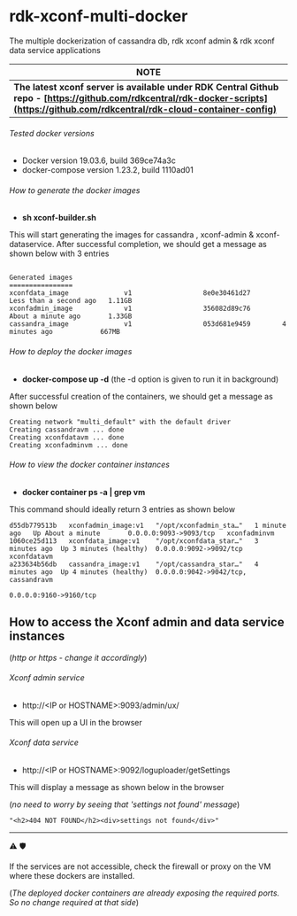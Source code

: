 # rdk-xconf-multi-docker
The multiple dockerization of cassandra db, rdk xconf admin &amp; rdk xconf data service applications

| NOTE |
| ----- |
| **The latest xconf server is available under RDK Central Github repo - [https://github.com/rdkcentral/rdk-docker-scripts](https://github.com/rdkcentral/rdk-cloud-container-config)** |

###### Tested docker versions
 - Docker version 19.03.6, build 369ce74a3c
 - docker-compose version 1.23.2, build 1110ad01

###### How to generate the docker images

 - **sh xconf-builder.sh**
 
 This will start generating the images for cassandra , xconf-admin & xconf-dataservice. 
 After successful completion, we should get a message as shown below with 3 entries
 
 ```
 
Generated images
================
xconfdata_image              v1                  8e0e30461d27        Less than a second ago   1.11GB
xconfadmin_image             v1                  356082d89c76        About a minute ago       1.33GB
cassandra_image              v1                  053d681e9459        4 minutes ago            667MB

 ```
 
 ###### How to deploy the docker images
 
  - **docker-compose up -d** 
  (the -d option is given to run it in background)
  
  After successful creation of the containers, we should get a message as shown below
  
  ```
Creating network "multi_default" with the default driver
Creating cassandravm ... done
Creating xconfdatavm ... done
Creating xconfadminvm ... done
  ```

 ###### How to view the docker container instances
 
  - **docker container ps -a | grep vm**
  
  This command should ideally return 3 entries as shown below
  
  ```
d55db779513b   xconfadmin_image:v1   "/opt/xconfadmin_sta…"   1 minute ago   Up About a minute       0.0.0.0:9093->9093/tcp   xconfadminvm
1060ce25d113   xconfdata_image:v1    "/opt/xconfdata_star…"   3 minutes ago  Up 3 minutes (healthy)  0.0.0.0:9092->9092/tcp   xconfdatavm
a233634b56db   cassandra_image:v1    "/opt/cassandra_star…"   4 minutes ago  Up 4 minutes (healthy)  0.0.0.0:9042->9042/tcp,  cassandravm
                                                                                                     0.0.0.0:9160->9160/tcp   

  ```
  
  ## How to access the Xconf admin and data service instances
  (_http or https - change it accordingly_)
  
  ###### Xconf admin service
   
   - http://\<IP or HOSTNAME>:9093/admin/ux/
  
  This will open up a UI in the browser
  
    
  ###### Xconf data service
   
   - http://\<IP or HOSTNAME>:9092/loguploader/getSettings
  
  This will display a message as shown below in the browser 
  
  (_no need to worry by seeing that 'settings not found' message_)
  
  ```
  "<h2>404 NOT FOUND</h2><div>settings not found</div>"
  ```
  
  ------------
 
 :warning: :shield:
  
  If the services are not accessible, check the firewall or proxy on the VM where these dockers are installed.
  
  (_The deployed docker containers are already exposing the required ports. So no change required at that side_)
  
  
